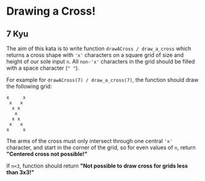 # Drawing a Cross!
## 7 Kyu

The aim of this kata is to write function ```drawACross / draw_a_cross``` which returns a cross shape with ```'x'``` characters on a square grid of size and height of our sole input ```n```. All ```non-'x'``` characters in the grid should be filled with a space character (```" "```).

For example for ```drawACross(7) / draw_a_cross(7)```, the function should draw the following grid:
```
x     x
 x   x
  x x
   x
  x x
 x   x
x     x
```
The arms of the cross must only intersect through one central ```'x'``` character, and start in the corner of the grid, so for even values of ```n```, return **"Centered cross not possible!"**

If ```n<3```, function should return **"Not possible to draw cross for grids less than 3x3!"**
